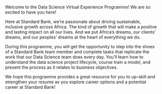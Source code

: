 Welcome to the Data Science Virtual Experience Programme! We are so excited to have you here!

Here at Standard Bank, we’re passionate about driving sustainable, inclusive growth across Africa. The kind of growth that will make a positive and 
lasting impact on all our lives. And we put Africa’s dreams, our clients’ dreams, and our peoples’ dreams at the heart of everything we do. 

During this programme, you will get the opportunity to step into the shoes of a Standard Bank team member and complete tasks that replicate the work 
that our Data Science team does every day. You’ll learn how to understand the data science project lifecycle, course train a model, and present the 
process as it relates to business objectives.

We hope this programme provides a great resource for you to up-skill and strengthen your resume as you explore career options and a potential career at Standard Bank!
